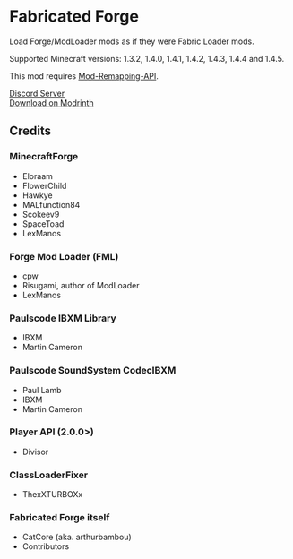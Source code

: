 # Fabricated Forge

Load Forge/ModLoader mods as if they were Fabric Loader mods.

Supported Minecraft versions: 1.3.2, 1.4.0, 1.4.1, 1.4.2, 1.4.3, 1.4.4 and 1.4.5.

This mod requires [Mod-Remapping-API](https://modrinth.com/mod/mod-remapping-api).

[Discord Server](https://discord.gg/dy4tgDAmeR)\
[Download on Modrinth](https://modrinth.com/mod/fabricated-forge)

## Credits
### MinecraftForge
- Eloraam
- FlowerChild
- Hawkye
- MALfunction84
- Scokeev9
- SpaceToad
- LexManos

### Forge Mod Loader (FML)
- cpw
- Risugami, author of ModLoader
- LexManos

### Paulscode IBXM Library
- IBXM
- Martin Cameron

### Paulscode SoundSystem CodecIBXM
- Paul Lamb
- IBXM
- Martin Cameron

### Player API (2.0.0>)
- Divisor

### ClassLoaderFixer
- ThexXTURBOXx

### Fabricated Forge itself
- CatCore (aka. arthurbambou)
- Contributors
